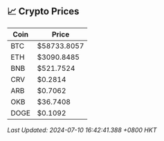 ## 📈 Crypto Prices

| Coin | Price |
| ---- | ----- |
| BTC | $58733.8057 |
| ETH | $3090.8485 |
| BNB | $521.7524 |
| CRV | $0.2814 |
| ARB | $0.7062 |
| OKB | $36.7408 |
| DOGE | $0.1092 |

_Last Updated: 2024-07-10 16:42:41.388 +0800 HKT_